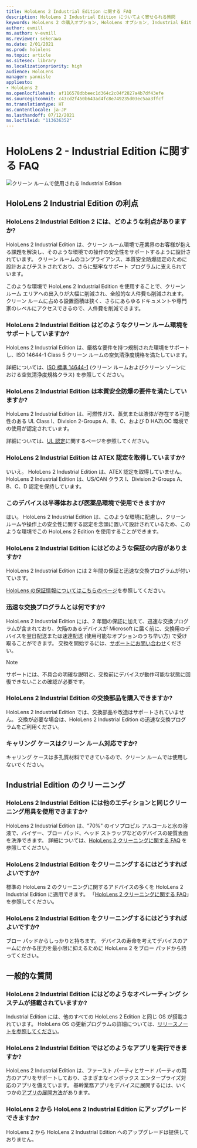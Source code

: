 ```yaml
---
title: HoloLens 2 Industrial Edition に関する FAQ
description: HoloLens 2 Industrial Edition についてよく寄せられる質問
keywords: HoloLens 2 の購入オプション, HoloLens オプション, Industrial Edition
author: evmill
ms.author: v-evmill
ms.reviewer: sekerawa
ms.date: 2/01/2021
ms.prod: hololens
ms.topic: article
ms.sitesec: library
ms.localizationpriority: high
audience: HoloLens
manager: yannisle
appliesto:
- HoloLens 2
ms.openlocfilehash: af116578dbbeec1d364c2c04f2827a4b7df43efe
ms.sourcegitcommit: c43cd2f450b643ad4fc8e749235d03ec5aa3ffcf
ms.translationtype: HT
ms.contentlocale: ja-JP
ms.lasthandoff: 07/12/2021
ms.locfileid: "113636352"
---
```

# <a name="hololens-2---industrial-edition-faq"></a>HoloLens 2 - Industrial Edition に関する FAQ

![クリーン ルームで使用される Industrial Edition](./images/industrial-sku-with-remote-assist.png)

## <a name="hololens-2-industrial-edition-benefits"></a>HoloLens 2 Industrial Edition の利点

### <a name="what-benefits-does-hololens-2-industrial-edition-2-include"></a>HoloLens 2 Industrial Edition 2 には、どのような利点がありますか?

HoloLens 2 Industrial Edition は、クリーン ルーム環境で産業界のお客様が抱える課題を解決し、そのような環境での操作の安全性をサポートするように設計されています。 クリーン ルームのコンプライアンス、本質安全防爆認定のために設計およびテストされており、さらに堅牢なサポート プログラムに支えられています。

このような環境で HoloLens 2 Industrial Edition を使用することで、クリーン ルーム エリアへの出入りが大幅に削減され、全般的な人件費も削減されます。 クリーン ルームに占める設置面積は狭く、さらにあらゆるドキュメントや専門家のレベルにアクセスできるので、人件費を削減できます。

### <a name="what-clean-room-environments-does-hololens-2-industrial-edition-support"></a>HoloLens 2 Industrial Edition はどのようなクリーン ルーム環境をサポートしていますか?

HoloLens 2 Industrial Edition は、厳格な要件を持つ規制された環境をサポートし、ISO 14644-1 Class 5 クリーン ルームの空気清浄度規格を満たしています。

詳細については、[ISO 標準 14644-1](https://www.iso.org/standard/53394.html) (クリーン ルームおよびクリーン ゾーンにおける空気清浄度規格クラス) を参照してください。

### <a name="does-hololens-2-industrial-edition-meet-requirements-for-intrinsic-safety"></a>HoloLens 2 Industrial Edition は本質安全防爆の要件を満たしていますか?

HoloLens 2 Industrial Edition は、可燃性ガス、蒸気または液体が存在する可能性のある UL Class I、Division 2-Groups A、B、C、および D HAZLOC 環境での使用が認定されています。

詳細については、[UL 認定](https://www.ul.com/services/ul-and-c-ul-hazardous-areas-certification-north-america?csrf-token=CIwNZNlR4XbisJF39I8yWnWX9wX4WFoz&amp;Search=UL+Class+I%2C+Dev+2+&amp;search-submit=Search)に関するページを参照してください。

### <a name="does-the-hololens-2-industrial-edition-hold-an-atex-certification"></a>HoloLens 2 Industrial Edition は ATEX 認定を取得していますか?

いいえ。 HoloLens 2 Industrial Edition は、ATEX 認定を取得していません。 HoloLens 2 Industrial Edition は、US/CAN クラス I、Division 2-Groups A、B、C、D 認定を保持しています。

### <a name="can-the-device-be-used-in-semiconductor-and-pharmaceutical-environments"></a>このデバイスは半導体および医薬品環境で使用できますか?

はい。 HoloLens 2 Industrial Edition は、このような環境に配慮し、クリーン ルームや操作上の安全性に関する認定を念頭に置いて設計されているため、このような環境でこの HoloLens 2 Edition を使用することができます。

### <a name="what-is-the-hololens-2-industrial-edition-warranty"></a>HoloLens 2 Industrial Edition にはどのような保証の内容がありますか?

HoloLens 2 Industrial Edition には 2 年間の保証と迅速な交換プログラムが付いています。

[HoloLens の保証情報についてはこちらのページ](https://support.microsoft.com/warranty)を参照してください。

### <a name="what39s-the-rapid-replacement-program"></a>迅速な交換プログラムとは何ですか?

HoloLens 2 Industrial Edition には、2 年間の保証に加えて、迅速な交換プログラムが含まれており、欠陥のあるデバイスが Microsoft に届く前に、交換用のデバイスを翌日配送または速達配送 (使用可能なオプションのうち早い方) で受け取ることができます。 交換を開始するには、[サポートにお問い合わせ](https://aka.ms/hololenssupport)ください。

> [!NOTE]
> サポートには、不具合の明確な説明と、交換前にデバイスが動作可能な状態に回復できないことの確認が必要です。

### <a name="can-i-purchase-replacement-parts-for-hololens-2-industrial-edition"></a>HoloLens 2 Industrial Edition の交換部品を購入できますか?

HoloLens 2 Industrial Edition では、交換部品や改造はサポートされていません。 交換が必要な場合は、HoloLens 2 Industrial Edition の迅速な交換プログラムをご利用ください。

### <a name="is-the-carrying-case-clean-room-approved"></a>キャリング ケースはクリーン ルーム対応ですか?

キャリング ケースは多孔質材料でできているので、クリーン ルームでは使用しないでください。

## <a name="cleaning-the-industrial-edition"></a>Industrial Edition のクリーニング

### <a name="can-i-use-the-same-cleaning-materials-for-hololens-2-industrial-edition-as-the-other-editions"></a>HoloLens 2 Industrial Edition には他のエディションと同じクリーニング用具を使用できますか?

HoloLens 2 Industrial Edition は、&quot;70%&quot; のイソプロピル アルコールと水の溶液で、バイザー、ブロー パッド、ヘッド ストラップなどのデバイスの硬質表面を洗浄できます。 詳細については、[HoloLens 2 クリーニングに関する FAQ](/hololens/hololens2-maintenance) を参照してください。

### <a name="how-do-i-clean-hololens-2-industrial-edition"></a>HoloLens 2 Industrial Edition をクリーニングするにはどうすればよいですか?

標準の HoloLens 2 のクリーニングに関するアドバイスの多くを HoloLens 2 Industrial Edition に適用できます。 「[HoloLens 2 クリーニングに関する FAQ](/hololens/hololens2-maintenance)」を参照してください。

### <a name="how-should-i-hold-hololens-2-industrial-edition-when-cleaning-it"></a>HoloLens 2 Industrial Edition をクリーニングするにはどうすればよいですか?

ブロー パッドからしっかりと持ちます。 デバイスの寿命を考えてデバイスのアームにかかる圧力を最小限に抑えるために HoloLens 2 をブロー パッドから持ってください。

## <a name="general-questions"></a>一般的な質問

### <a name="what-operating-system-does-the-hololens-2-industrial-edition-have"></a>HoloLens 2 Industrial Edition にはどのようなオペレーティング システムが搭載されていますか?

Industrial Edition には、他のすべての HoloLens 2 Edition と同じ OS が搭載されています。 HoloLens OS の更新プログラムの詳細については、[リリースノートを参照してください](hololens-release-notes.md)。

### <a name="what-apps-can-run-on-the-hololens-2-industrial-edition"></a>HoloLens 2 Industrial Edition ではどのようなアプリを実行できますか?

HoloLens 2 Industrial Edition は、ファースト パーティとサード パーティの両方のアプリをサポートしており、さまざまなインボックス エンタープライズ対応のアプリを備えています。 基幹業務アプリをデバイスに展開するには、いくつかの[アプリの展開方法](/hololens/app-deploy-overview)があります。

### <a name="can-i-upgrade-from-hololens-2-to-hololens-2-industrial-edition"></a>HoloLens 2 から HoloLens 2 Industrial Edition にアップグレードできますか?

HoloLens 2 から HoloLens 2 Industrial Edition へのアップグレードは提供しておりません。
